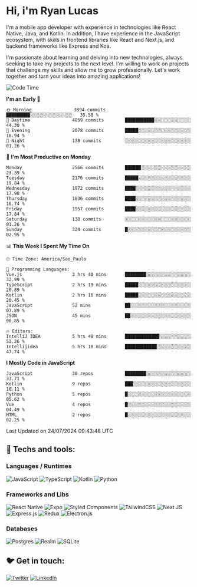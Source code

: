 # Hi, i'm Ryan Lucas

I'm a mobile app developer with experience in technologies like React Native, Java, and Kotlin.
In addition, I have experience in the JavaScript ecosystem, with skills in frontend libraries like React and Next.js, and backend frameworks like Express and Koa.

I'm passionate about learning and delving into new technologies, always seeking to take my projects to the next level. I'm willing to work on projects that challenge my skills and allow me to grow professionally. Let's work together and turn your ideas into amazing applications!


<!--START_SECTION:waka-->
![Code Time](http://img.shields.io/badge/Code%20Time-453%20hrs%207%20mins-blue)

**I'm an Early 🐤** 

```text
🌞 Morning                3894 commits        █████████░░░░░░░░░░░░░░░░   35.50 % 
🌆 Daytime                4859 commits        ███████████░░░░░░░░░░░░░░   44.30 % 
🌃 Evening                2078 commits        █████░░░░░░░░░░░░░░░░░░░░   18.94 % 
🌙 Night                  138 commits         ░░░░░░░░░░░░░░░░░░░░░░░░░   01.26 % 
```
📅 **I'm Most Productive on Monday** 

```text
Monday                   2566 commits        ██████░░░░░░░░░░░░░░░░░░░   23.39 % 
Tuesday                  2176 commits        █████░░░░░░░░░░░░░░░░░░░░   19.84 % 
Wednesday                1972 commits        ████░░░░░░░░░░░░░░░░░░░░░   17.98 % 
Thursday                 1836 commits        ████░░░░░░░░░░░░░░░░░░░░░   16.74 % 
Friday                   1957 commits        ████░░░░░░░░░░░░░░░░░░░░░   17.84 % 
Saturday                 138 commits         ░░░░░░░░░░░░░░░░░░░░░░░░░   01.26 % 
Sunday                   324 commits         █░░░░░░░░░░░░░░░░░░░░░░░░   02.95 % 
```


📊 **This Week I Spent My Time On** 

```text
🕑︎ Time Zone: America/Sao_Paulo

💬 Programming Languages: 
Vue.js                   3 hrs 40 mins       ████████░░░░░░░░░░░░░░░░░   32.99 % 
TypeScript               2 hrs 19 mins       █████░░░░░░░░░░░░░░░░░░░░   20.89 % 
Kotlin                   2 hrs 16 mins       █████░░░░░░░░░░░░░░░░░░░░   20.45 % 
JavaScript               52 mins             ██░░░░░░░░░░░░░░░░░░░░░░░   07.89 % 
JSON                     45 mins             ██░░░░░░░░░░░░░░░░░░░░░░░   06.85 % 

🔥 Editors: 
IntelliJ IDEA            5 hrs 48 mins       █████████████░░░░░░░░░░░░   52.26 % 
Intellijidea             5 hrs 18 mins       ████████████░░░░░░░░░░░░░   47.74 % 
```

**I Mostly Code in JavaScript** 

```text
JavaScript               30 repos            ████████░░░░░░░░░░░░░░░░░   33.71 % 
Kotlin                   9 repos             ███░░░░░░░░░░░░░░░░░░░░░░   10.11 % 
Python                   5 repos             █░░░░░░░░░░░░░░░░░░░░░░░░   05.62 % 
Vue                      4 repos             █░░░░░░░░░░░░░░░░░░░░░░░░   04.49 % 
HTML                     2 repos             █░░░░░░░░░░░░░░░░░░░░░░░░   02.25 % 
```




 Last Updated on 24/07/2024 09:43:48 UTC
<!--END_SECTION:waka-->

## 🔧 Techs and tools: 

### Languages / Runtimes
![JavaScript](https://img.shields.io/badge/javascript-%23323330.svg?style=for-the-badge&logo=javascript&logoColor=%23F7DF1E)
![TypeScript](https://img.shields.io/badge/typescript-%23007ACC.svg?style=for-the-badge&logo=typescript&logoColor=white)
![Kotlin](https://img.shields.io/badge/kotlin-%230095D5.svg?style=for-the-badge&logo=kotlin&logoColor=white) ![Python](https://img.shields.io/badge/python-3670A0?style=for-the-badge&logo=python&logoColor=ffdd54)

### Frameworks and Libs
![React Native](https://img.shields.io/badge/react_native-%2320232a.svg?style=for-the-badge&logo=react&logoColor=%2361DAFB)
![Expo](https://img.shields.io/badge/expo-1C1E24?style=for-the-badge&logo=expo&logoColor=#D04A37)
![Styled Components](https://img.shields.io/badge/styled--components-DB7093?style=for-the-badge&logo=styled-components&logoColor=white)
![TailwindCSS](https://img.shields.io/badge/tailwindcss-%2338B2AC.svg?style=for-the-badge&logo=tailwind-css&logoColor=white)
![Next JS](https://img.shields.io/badge/Next-black?style=for-the-badge&logo=next.js&logoColor=white)
![Express.js](https://img.shields.io/badge/express.js-%23404d59.svg?style=for-the-badge&logo=express&logoColor=%2361DAFB)
![Redux](https://img.shields.io/badge/redux-%23593d88.svg?style=for-the-badge&logo=redux&logoColor=white)
![Electron.js](https://img.shields.io/badge/Electron-191970?style=for-the-badge&logo=Electron&logoColor=white)

### Databases
![Postgres](https://img.shields.io/badge/postgres-%23316192.svg?style=for-the-badge&logo=postgresql&logoColor=white)
![Realm](https://img.shields.io/badge/Realm-39477F?style=for-the-badge&logo=realm&logoColor=white)
![SQLite](https://img.shields.io/badge/sqlite-%2307405e.svg?style=for-the-badge&logo=sqlite&logoColor=white)

## 🐦 Get in touch:

[![Twitter](https://img.shields.io/badge/Twitter-%231DA1F2.svg?style=for-the-badge&logo=Twitter&logoColor=white)](https://twitter.com/ryangst_)
[![LinkedIn](https://img.shields.io/badge/linkedin-%230077B5.svg?style=for-the-badge&logo=linkedin&logoColor=white)](https://www.linkedin.com/in/ryan-lucas-machado/)
